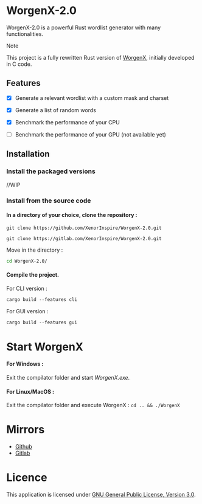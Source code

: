 # WorgenX-2.0

WorgenX-2.0 is a powerful Rust wordlist generator with many functionalities.<br>
> [!NOTE]  
> This project is a fully rewritten Rust version of <a href="https://github.com/XenorInspire/WorgenX">WorgenX</a>, initially developed in C code.



## Features

- [x] Generate a relevant wordlist with a custom mask and charset
- [x] Generate a list of random words
- [x] Benchmark the performance of your CPU
- [ ] Benchmark the performance of your GPU (not available yet)


## Installation


### Install the packaged versions

//WIP

### Install from the source code

#### In a directory of your choice, clone the repository :  
```git
git clone https://github.com/XenorInspire/WorgenX-2.0.git
```
```git
git clone https://gitlab.com/XenorInspire/WorgenX-2.0.git
```
Move in the directory :  
```bash
cd WorgenX-2.0/
```
#### Compile the project.

For CLI version : 
```rust
cargo build --features cli
```

For GUI version : 
```rust
cargo build --features gui
```

# Start WorgenX

#### For Windows :

Exit the compilator folder and start *WorgenX.exe*.

#### For Linux/MacOS :

Exit the compilator folder and execute WorgenX :
`cd .. && ./WorgenX`

# Mirrors

- <a href="https://github.com/XenorInspire/WorgenX-2.0">Github</a>
- <a href="https://gitlab.com/XenorInspire/WorgenX-2.0">Gitlab</a>

# Licence

This application is licensed under [GNU General Public License, Version 3.0].

[GNU General Public License, Version 3.0]:
 http://www.gnu.org/licenses/gpl-3.0-standalone.html
